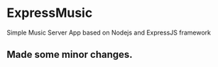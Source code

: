 # ExpressMusic
Simple Music Server App based on Nodejs and ExpressJS framework


## Made some minor changes. 